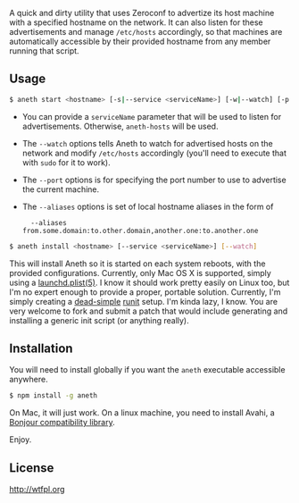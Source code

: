 A quick and dirty utility that uses Zeroconf to advertize its host machine with a specified hostname
on the network. It can also listen for these advertisements and manage `/etc/hosts` accordingly,
so that machines are automatically accessible by their provided hostname from any member running
that script.

## Usage

```bash
$ aneth start <hostname> [-s|--service <serviceName>] [-w|--watch] [-p|--port port] [-A|--aliases aliases]
```

* You can provide a `serviceName` parameter that will be used to listen for advertisements. 
Otherwise, `aneth-hosts` will be used.

* The `--watch` options tells Aneth to watch for advertised hosts on the network and modify
`/etc/hosts` accordingly (you'll need to execute that with `sudo` for it to work).

* The `--port` options is for specifying the port number to use to advertise the current machine.

* The `--aliases` options is set of local hostname aliases in the form of 

        --aliases from.some.domain:to.other.domain,another.one:to.another.one

```bash
$ aneth install <hostname> [--service <serviceName>] [--watch]
```

This will install Aneth so it is started on each system reboots, with the provided configurations. Currently, only Mac OS X is supported, simply using a [launchd.plist(5)][1]. I know it should work pretty easily on Linux too, but I'm no expert enough to provide a proper, portable solution. Currently, I'm simply creating a [dead-simple][3] [runit][2] setup. I'm kinda lazy, I know. You are very welcome to fork and submit a patch that would include generating and installing a generic init script (or anything really).

## Installation

You will need to install globally if you want the `aneth` executable accessible anywhere.

```bash
$ npm install -g aneth
```

On Mac, it will just work. On a linux machine, you need to install Avahi, a [Bonjour
compatibility library](https://github.com/agnat/node_mdns#installation).

Enjoy.

## License

http://wtfpl.org

[1]: http://developer.apple.com/library/mac/#documentation/Darwin/Reference/ManPages/man5/launchd.plist.5.html
[2]: http://smarden.org/runit/
[3]: https://gist.github.com/4652791